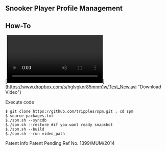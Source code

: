 Snooker Player Profile Management
------------------------------------------------------------

How-To
------------------------------------------------------------
[![Download Sample Video](https://www.dropbox.com/s/hglvgknr85mnm1w/Test_New.avi)]
(https://www.dropbox.com/s/hglvgknr85mnm1w/Test_New.avi "Download Video")

Execute code

```
$ git clone https://github.com/tripples/spm.git ; cd spm
$ source packages.txt
$./spm.sh --syncdb
$./spm.sh --restore #if you want ready snapshot
$./spm.sh --build
$./spm.sh --run video_path
```

Patent Info
Patent Pending Ref No. 1399/MUM/2014